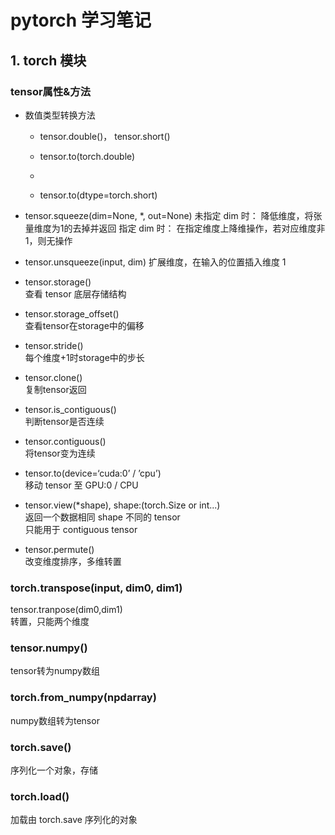 # pytorch 学习笔记

## 1. torch 模块
### tensor属性&方法

- 数值类型转换方法

  - tensor.double()， tensor.short()

  - tensor.to(torch.double)

  - 

  - tensor.to(dtype=torch.short)

- tensor.squeeze(dim=None, *, out=None) 未指定 dim 时： 降低维度，将张量维度为1的去掉并返回 指定 dim 时： 在指定维度上降维操作，若对应维度非1，则无操作

- tensor.unsqueeze(input, dim) 扩展维度，在输入的位置插入维度 1

- tensor.storage()  
  查看 tensor 底层存储结构

- tensor.storage_offset()  
  查看tensor在storage中的偏移

- tensor.stride()  
  每个维度+1时storage中的步长

- tensor.clone()  
  复制tensor返回

- tensor.is_contiguous()  
  判断tensor是否连续

- tensor.contiguous()  
  将tensor变为连续

- tensor.to(device=‘cuda:0’ / ’cpu’)  
  移动 tensor 至 GPU:0 / CPU

- tensor.view(*shape), shape:(torch.Size or int...)   
  返回一个数据相同 shape 不同的 tensor  
  只能用于 contiguous tensor

- tensor.permute()  
  改变维度排序，多维转置

### torch.transpose(input, dim0, dim1)  

  tensor.tranpose(dim0,dim1)  
  转置，只能两个维度

### tensor.numpy()  

  tensor转为numpy数组

### torch.from_numpy(npdarray)  

  numpy数组转为tensor

### torch.save()  

  序列化一个对象，存储

### torch.load()  

  加载由 torch.save 序列化的对象

